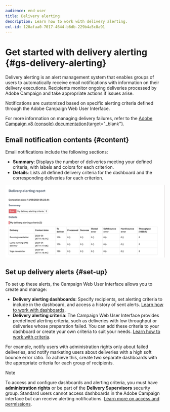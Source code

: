 ```yaml
---
audience: end-user
title: Delivery alerting
description: Learn how to work with delivery alerting.
exl-id: 120afaa0-7017-4644-b6db-229b4a5c8a91
---
```

# Get started with delivery alerting {#gs-delivery-alerting}

Delivery alerting is an alert management system that enables groups of users to automatically receive email notifications with information on their delivery executions. Recipients monitor ongoing deliveries processed by Adobe Campaign and take appropriate actions if issues arise.

Notifications are customized based on specific alerting criteria defined through the Adobe Campaign Web User Interface.

For more information on managing delivery failures, refer to the [Adobe Campaign v8 (console) documentation](https://experienceleague.adobe.com/en/docs/campaign/campaign-v8/send/failures/delivery-failures#send){target="_blank"}.

## Email notification contents {#content}

Email notifications include the following sections:

* **Summary**: Displays the number of deliveries meeting your defined criteria, with labels and colors for each criterion.
* **Details**: Lists all defined delivery criteria for the dashboard and the corresponding deliveries for each criterion.

![Description: This screenshot shows the email notification layout, including the summary and details sections.](assets/alerting-email.png)

## Set up delivery alerts {#set-up}

To set up these alerts, the Campaign Web User Interface allows you to create and manage:

* **Delivery alerting dashboards**: Specify recipients, set alerting criteria to include in the dashboard, and access a history of sent alerts. [Learn how to work with dashboards](../msg/delivery-alerting-dashboards.md).
* **Delivery alerting criteria**: The Campaign Web User Interface provides predefined alerting criteria, such as deliveries with low throughput or deliveries whose preparation failed. You can add these criteria to your dashboard or create your own criteria to suit your needs. [Learn how to work with criteria](../msg/delivery-alerting-criteria.md).

For example, notify users with administration rights only about failed deliveries, and notify marketing users about deliveries with a high soft bounce error ratio. To achieve this, create two separate dashboards with the appropriate criteria for each group of recipients.

>[!NOTE]
>
>To access and configure dashboards and alerting criteria, you must have **administration rights** or be part of the **Delivery Supervisors** security group. Standard users cannot access dashboards in the Adobe Campaign interface but can receive alerting notifications. [Learn more on access and permissions](../get-started/permissions.md).